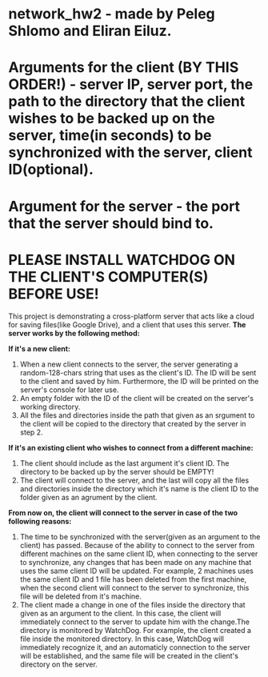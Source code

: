 # network_hw2 - made by Peleg Shlomo and Eliran Eiluz.
# Arguments for the client (BY THIS ORDER!) - server IP, server port, the path to the directory that the client wishes to be backed up on the server, time(in seconds) to be synchronized with the server, client ID(optional).
# Argument for the server - the port that the server should bind to.
# PLEASE INSTALL WATCHDOG ON THE CLIENT'S COMPUTER(S) BEFORE USE! 
This project is demonstrating a cross-platform server that acts like a cloud for saving files(like Google Drive), and a client that uses this server.
**The server works by the following method:**

**If it's a new client:**
  1. When a new client connects to the server, the server generating a random-128-chars string that uses as the client's ID. The ID will be sent to the client and saved
  by him. Furthermore, the ID will be printed on the server's console for later use.
  2. An empty folder with the ID of the client will be created on the server's working directory.
  3. All the files and directories inside the path that given as an srgument to the client will be copied to the directory that created by the server in step 2.

**If it's an existing client who wishes to connect from a different machine:**
  1. The client should include as the last argument it's client ID. The directory to be backed up by the server should be EMPTY!
  2. The client will connect to the server, and the last will copy all the files and directories inside the directory which it's name is the client ID 
  to the folder given as an agrument by the client.
  
**From now on, the client will connect to the server in case of the two following reasons:**
  1. The time to be synchronized with the server(given as an argument to the client) has passed.
  Because of the ability to connect to the server from different machines on the same client ID,
  when connecting to the server to synchronize, any changes that has been made on any machine that uses the same client ID will be updated.
  For example, 2 machines uses the same client ID and 1 file has been deleted from the first machine, when the second client will connect to the server
  to synchronize, this file will be deleted from it's machine.
  2. The client made a change in one of the files inside the directory that given as an argument to the client.
  In this case, the client will immediately connect to the server to update him with the change.The directory is monitored by WatchDog.
  For example, the client created a file inside the monitored directory. In this case, WatchDog will immediately recognize it, and an automaticly connection to
  the server will be established, and the same file will be created in the client's directory on the server.
